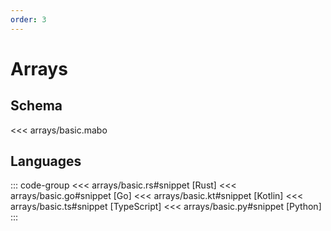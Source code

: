 ```yaml
---
order: 3
---
```


# Arrays

## Schema

<<< arrays/basic.mabo

## Languages

::: code-group
<<< arrays/basic.rs#snippet [Rust]
<<< arrays/basic.go#snippet [Go]
<<< arrays/basic.kt#snippet [Kotlin]
<<< arrays/basic.ts#snippet [TypeScript]
<<< arrays/basic.py#snippet [Python]
:::
